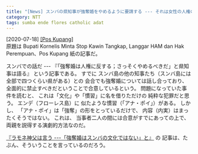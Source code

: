 ```yaml
---
title: "[News] スンバの県知事が強奪婚をやめるように要請する --- それは女性の人権の侵犯だ（ポス・クパン紙） "
category: NTT
tags: sumba ende flores catholic adat
---
```


[2020-07-18] [[Pos Kupang]](https://kupang.tribunnews.com/2020/07/19/bupati-kornelis-minta-stop-kawin-tangkap-langgar-ham-dan-hak-perempuan)  
 原題は Bupati Kornelis Minta Stop Kawin Tangkap, Langgar HAM dan Hak Perempuan、Pos Kupang 紙の記事だ。

 スンバでの話だ ---
『「強奪婚は人権に反する；さっそくやめるべきだ」と県知事は語る』
という記事である。
すでに
スンバ島の他の知事たち（スンバ島には全部で四つくらい県がある）との
会合でも強奪婚については話し合っており、
全面的に禁止すべきだということで合意しているという。
問題になっていた事件を読むと、
これは「文化」や「慣習」に名を借りただけの
純粋な犯罪だと思う。
エンデ（フローレス島）に
似たような慣習（「アナ・ポイ」）がある。
しかし、
「アナ・ポイ」は「強奪」の形をとっているだけで、
内容（内実）はまったくそうではない。
これは、
当事者二人の間には合意がすでにあっての上で、
両親を説得する演劇的方法なのだ。

 [『ラモネ神父は言う ---「強奪婚はスンバの文化ではない」と』](https://kupang.tribunnews.com/2020/07/19/pater-robert-ramone-kawin-tangkap-bukan-budaya-sumba) の
記事は、たぶん、そういうことを言っているのだろう。

